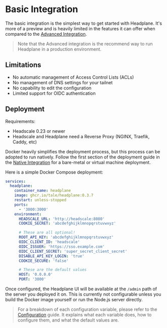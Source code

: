# Basic Integration

The basic integration is the simplest way to get started with Headplane.
It's more of a preview and is heavily limited in the features it can offer
when compared to the [Advanced Integration](/docs/Advanced-Integration.md).

> Note that the Advanced integration is the recommend way to run
Headplane in a production environment.

## Limitations
- No automatic management of Access Control Lists (ACLs)
- No management of DNS settings for your tailnet
- No capability to edit the configuration
- Limited support for OIDC authentication

## Deployment

Requirements:
- Headscale 0.23 or newer
- Headscale and Headplane need a Reverse Proxy (NGINX, Traefik, Caddy, etc)

Docker heavily simplifies the deployment process, but this process can be
adopted to run natively. Follow the first section of the deployment guide
in the [Native Integration](/docs/integration/Native.md#deployment) for a
bare-metal or virtual machine deployment.

Here is a simple Docker Compose deployment:
```yaml
services:
  headplane:
    container_name: headplane
    image: ghcr.io/tale/headplane:0.3.7
    restart: unless-stopped
    ports:
      - '3000:3000'
    environment:
      HEADSCALE_URL: 'http://headscale:8080'
      COOKIE_SECRET: 'abcdefghijklmnopqrstuvwxyz'

      # These are all optional!
      ROOT_API_KEY: 'abcdefghijklmnopqrstuvwxyz'
      OIDC_CLIENT_ID: 'headscale'
      OIDC_ISSUER: 'https://sso.example.com'
      OIDC_CLIENT_SECRET: 'super_secret_client_secret'
      DISABLE_API_KEY_LOGIN: 'true'
      COOKIE_SECURE: 'false'

      # These are the default values
      HOST: '0.0.0.0'
      PORT: '3000'
```

Once configured, the Headplane UI will be available at the `/admin` path
of the server you deployed it on. This is currently not configurable unless
you build the Docker image yourself or run the Node.js server directly.

> For a breakdown of each configuration variable, please refer to the
[Configuration](/docs/Configuration.md) guide. 
> It explains what each variable does, how to configure them, and what the
default values are.
